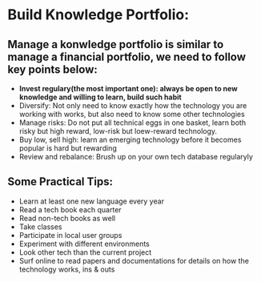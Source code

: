 # Build Knowledge Portfolio:
  ## Manage a konwledge portfolio is similar to manage a financial portfolio, we need to follow key points below:
  * **Invest regulary(the most important one): always be open to new knowledge and willing to learn, build such habit**
  * Diversify: Not only need to know exactly how the technology you are working with works, but also need to know some other technologies
  * Manage risks: Do not put all technical eggs in one basket, learn both risky but high reward, low-risk but loew-reward technology.
  * Buy low, sell high: learn an emerging technology before it becomes popular is hard but rewarding
  * Review and rebalance: Brush up on your own tech database regularyly
  
  ## Some Practical Tips:
  * Learn at least one new language every year
  * Read a tech book each quarter
  * Read non-tech books as well
  * Take classes
  * Participate in local user groups
  * Experiment with different environments
  * Look other tech than the current project
  * Surf online to read papers and documentations for details on how the technology works, ins & outs
